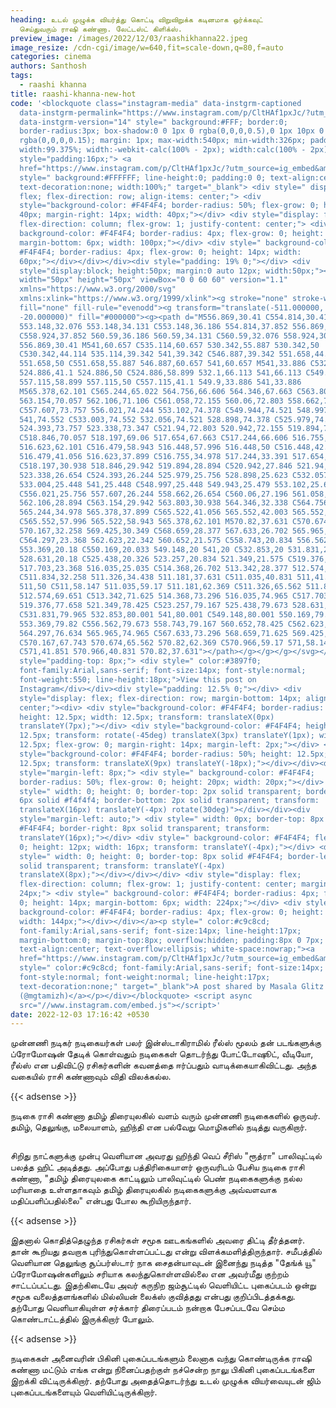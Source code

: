 ```yaml
---
heading: உடல் முழுக்க வியர்த்து கொட்டி விறுவிறுக்க கடினமாக ஒர்க்கவுட்
  செய்துவரும் ராஷி கண்ணா. லேட்டஸ்ட் கிளிக்ஸ்.
preview_image: /images/2022/12/03/raashikhanna22.jpeg
image_resize: /cdn-cgi/image/w=640,fit=scale-down,q=80,f=auto
categories: cinema
authors: Santhosh
tags:
  - raashi khanna
title: raashi-khanna-new-hot
code: '<blockquote class="instagram-media" data-instgrm-captioned
  data-instgrm-permalink="https://www.instagram.com/p/CltHAf1pxJc/?utm_source=ig_embed&amp;utm_campaign=loading"
  data-instgrm-version="14" style=" background:#FFF; border:0;
  border-radius:3px; box-shadow:0 0 1px 0 rgba(0,0,0,0.5),0 1px 10px 0
  rgba(0,0,0,0.15); margin: 1px; max-width:540px; min-width:326px; padding:0;
  width:99.375%; width:-webkit-calc(100% - 2px); width:calc(100% - 2px);"><div
  style="padding:16px;"> <a
  href="https://www.instagram.com/p/CltHAf1pxJc/?utm_source=ig_embed&amp;utm_campaign=loading"
  style=" background:#FFFFFF; line-height:0; padding:0 0; text-align:center;
  text-decoration:none; width:100%;" target="_blank"> <div style=" display:
  flex; flex-direction: row; align-items: center;"> <div
  style="background-color: #F4F4F4; border-radius: 50%; flex-grow: 0; height:
  40px; margin-right: 14px; width: 40px;"></div> <div style="display: flex;
  flex-direction: column; flex-grow: 1; justify-content: center;"> <div style="
  background-color: #F4F4F4; border-radius: 4px; flex-grow: 0; height: 14px;
  margin-bottom: 6px; width: 100px;"></div> <div style=" background-color:
  #F4F4F4; border-radius: 4px; flex-grow: 0; height: 14px; width:
  60px;"></div></div></div><div style="padding: 19% 0;"></div> <div
  style="display:block; height:50px; margin:0 auto 12px; width:50px;"><svg
  width="50px" height="50px" viewBox="0 0 60 60" version="1.1"
  xmlns="https://www.w3.org/2000/svg"
  xmlns:xlink="https://www.w3.org/1999/xlink"><g stroke="none" stroke-width="1"
  fill="none" fill-rule="evenodd"><g transform="translate(-511.000000,
  -20.000000)" fill="#000000"><g><path d="M556.869,30.41 C554.814,30.41
  553.148,32.076 553.148,34.131 C553.148,36.186 554.814,37.852 556.869,37.852
  C558.924,37.852 560.59,36.186 560.59,34.131 C560.59,32.076 558.924,30.41
  556.869,30.41 M541,60.657 C535.114,60.657 530.342,55.887 530.342,50
  C530.342,44.114 535.114,39.342 541,39.342 C546.887,39.342 551.658,44.114
  551.658,50 C551.658,55.887 546.887,60.657 541,60.657 M541,33.886 C532.1,33.886
  524.886,41.1 524.886,50 C524.886,58.899 532.1,66.113 541,66.113 C549.9,66.113
  557.115,58.899 557.115,50 C557.115,41.1 549.9,33.886 541,33.886
  M565.378,62.101 C565.244,65.022 564.756,66.606 564.346,67.663 C563.803,69.06
  563.154,70.057 562.106,71.106 C561.058,72.155 560.06,72.803 558.662,73.347
  C557.607,73.757 556.021,74.244 553.102,74.378 C549.944,74.521 548.997,74.552
  541,74.552 C533.003,74.552 532.056,74.521 528.898,74.378 C525.979,74.244
  524.393,73.757 523.338,73.347 C521.94,72.803 520.942,72.155 519.894,71.106
  C518.846,70.057 518.197,69.06 517.654,67.663 C517.244,66.606 516.755,65.022
  516.623,62.101 C516.479,58.943 516.448,57.996 516.448,50 C516.448,42.003
  516.479,41.056 516.623,37.899 C516.755,34.978 517.244,33.391 517.654,32.338
  C518.197,30.938 518.846,29.942 519.894,28.894 C520.942,27.846 521.94,27.196
  523.338,26.654 C524.393,26.244 525.979,25.756 528.898,25.623 C532.057,25.479
  533.004,25.448 541,25.448 C548.997,25.448 549.943,25.479 553.102,25.623
  C556.021,25.756 557.607,26.244 558.662,26.654 C560.06,27.196 561.058,27.846
  562.106,28.894 C563.154,29.942 563.803,30.938 564.346,32.338 C564.756,33.391
  565.244,34.978 565.378,37.899 C565.522,41.056 565.552,42.003 565.552,50
  C565.552,57.996 565.522,58.943 565.378,62.101 M570.82,37.631 C570.674,34.438
  570.167,32.258 569.425,30.349 C568.659,28.377 567.633,26.702 565.965,25.035
  C564.297,23.368 562.623,22.342 560.652,21.575 C558.743,20.834 556.562,20.326
  553.369,20.18 C550.169,20.033 549.148,20 541,20 C532.853,20 531.831,20.033
  528.631,20.18 C525.438,20.326 523.257,20.834 521.349,21.575 C519.376,22.342
  517.703,23.368 516.035,25.035 C514.368,26.702 513.342,28.377 512.574,30.349
  C511.834,32.258 511.326,34.438 511.181,37.631 C511.035,40.831 511,41.851
  511,50 C511,58.147 511.035,59.17 511.181,62.369 C511.326,65.562 511.834,67.743
  512.574,69.651 C513.342,71.625 514.368,73.296 516.035,74.965 C517.703,76.634
  519.376,77.658 521.349,78.425 C523.257,79.167 525.438,79.673 528.631,79.82
  C531.831,79.965 532.853,80.001 541,80.001 C549.148,80.001 550.169,79.965
  553.369,79.82 C556.562,79.673 558.743,79.167 560.652,78.425 C562.623,77.658
  564.297,76.634 565.965,74.965 C567.633,73.296 568.659,71.625 569.425,69.651
  C570.167,67.743 570.674,65.562 570.82,62.369 C570.966,59.17 571,58.147 571,50
  C571,41.851 570.966,40.831 570.82,37.631"></path></g></g></g></svg></div><div
  style="padding-top: 8px;"> <div style=" color:#3897f0;
  font-family:Arial,sans-serif; font-size:14px; font-style:normal;
  font-weight:550; line-height:18px;">View this post on
  Instagram</div></div><div style="padding: 12.5% 0;"></div> <div
  style="display: flex; flex-direction: row; margin-bottom: 14px; align-items:
  center;"><div> <div style="background-color: #F4F4F4; border-radius: 50%;
  height: 12.5px; width: 12.5px; transform: translateX(0px)
  translateY(7px);"></div> <div style="background-color: #F4F4F4; height:
  12.5px; transform: rotate(-45deg) translateX(3px) translateY(1px); width:
  12.5px; flex-grow: 0; margin-right: 14px; margin-left: 2px;"></div> <div
  style="background-color: #F4F4F4; border-radius: 50%; height: 12.5px; width:
  12.5px; transform: translateX(9px) translateY(-18px);"></div></div><div
  style="margin-left: 8px;"> <div style=" background-color: #F4F4F4;
  border-radius: 50%; flex-grow: 0; height: 20px; width: 20px;"></div> <div
  style=" width: 0; height: 0; border-top: 2px solid transparent; border-left:
  6px solid #f4f4f4; border-bottom: 2px solid transparent; transform:
  translateX(16px) translateY(-4px) rotate(30deg)"></div></div><div
  style="margin-left: auto;"> <div style=" width: 0px; border-top: 8px solid
  #F4F4F4; border-right: 8px solid transparent; transform:
  translateY(16px);"></div> <div style=" background-color: #F4F4F4; flex-grow:
  0; height: 12px; width: 16px; transform: translateY(-4px);"></div> <div
  style=" width: 0; height: 0; border-top: 8px solid #F4F4F4; border-left: 8px
  solid transparent; transform: translateY(-4px)
  translateX(8px);"></div></div></div> <div style="display: flex;
  flex-direction: column; flex-grow: 1; justify-content: center; margin-bottom:
  24px;"> <div style=" background-color: #F4F4F4; border-radius: 4px; flex-grow:
  0; height: 14px; margin-bottom: 6px; width: 224px;"></div> <div style="
  background-color: #F4F4F4; border-radius: 4px; flex-grow: 0; height: 14px;
  width: 144px;"></div></div></a><p style=" color:#c9c8cd;
  font-family:Arial,sans-serif; font-size:14px; line-height:17px;
  margin-bottom:0; margin-top:8px; overflow:hidden; padding:8px 0 7px;
  text-align:center; text-overflow:ellipsis; white-space:nowrap;"><a
  href="https://www.instagram.com/p/CltHAf1pxJc/?utm_source=ig_embed&amp;utm_campaign=loading"
  style=" color:#c9c8cd; font-family:Arial,sans-serif; font-size:14px;
  font-style:normal; font-weight:normal; line-height:17px;
  text-decoration:none;" target="_blank">A post shared by Masala Glitz
  (@mgtamizh)</a></p></div></blockquote> <script async
  src="//www.instagram.com/embed.js"></script>'
date: 2022-12-03 17:16:42 +0530
---
```

முன்னணி நடிகர் நடிகையர்கள் பலர் இன்ஸ்டாகிராமில் ரீல்ஸ் மூலம் தன் படங்களுக்கு ப்ரோமோஷன் தேடிக் கொள்வதும் நடிகைகள் தொடர்ந்து போட்டோஷூட், வீடியோ, ரீல்ஸ் என பதிவிட்டு ரசிகர்களின் கவனத்தை ஈர்ப்பதும் வாடிக்கையாகிவிட்டது. அந்த வகையில் ராசி கண்ணாவும் விதி விலக்கல்ல.

{{< adsense >}}


நடிகை ராசி கண்ணா தமிழ் திரையுலகில் வளம் வரும் முன்னணி நடிகைகளில் ஒருவர். தமிழ், தெலுங்கு, மலையாளம், ஹிந்தி  என பல்வேறு மொழிகளில் நடித்து வருகிறார்.

![]()

 சிறிது நாட்களுக்கு முன்பு வெளியான அவரது ஹிந்தி வெப் சீரிஸ் "ரூத்ரா" பாலிவுட்டில் பலத்த ஹிட் அடித்தது. அப்போது பத்திரிகையாளர் ஒருவரிடம் பேசிய நடிகை ராசி கண்ணா, "தமிழ் திரையுலகை காட்டிலும் பாலிவுட்டில் பெண் நடிகைகளுக்கு நல்ல மரியாதை உள்ளதாகவும் தமிழ் திரையுலகில்  நடிகைகளுக்கு அவ்வளவாக மதிப்பளிப்பதில்லை" என்பது போல கூறியிருந்தார். 

{{< adsense >}}

இதனால் கொதித்தெழுந்த ரசிகர்கள் சமூக ஊடகங்களில் அவரை திட்டி தீர்த்தனர்.  தான் கூறியது தவறாக புரிந்துகொள்ளப்பட்டது என்று விளக்கமளித்திருந்தார்.
சமீபத்தில் வெளியான தெலுங்கு சூப்பர்ஸ்டார் நாக சைதன்யாவுடன் இனைந்து நடித்த "தேங்க் யூ" ப்ரோமோஷன்களிலும் சரியாக கலந்துகொள்ளவில்லை என அவர்மீது குற்றம் சாட்டப்பட்டது. இதற்கிடையே அவர் கருநிற ஜம்சூட்டில் வெளியிட்ட புகைப்படம் ஒன்று சமூக வலைத்தளங்களில் மில்லியன் லைக்ஸ்  குவித்தது என்பது குறிப்பிடத்தக்கது. தற்போது வெளியாகியுள்ள சர்க்கார் திரைப்படம் நன்றாக பேசப்படவே செம்ம கொண்டாட்டத்தில் இருக்கிறார் போலும்.

{{< adsense >}}


நடிகைகள் அனைவரின் பிகினி புகைப்படங்களும் லைனாக  வந்து கொண்டிருக்க ராஷி கண்ணா மட்டும் எங்க என்று நினைப்பதற்குள் நச்சென்ற நாலு பிகினி புகைப்படங்களை இறக்கி விட்டிருக்கிறார். தற்போது அதைத்தொடர்ந்து உடல் முழுக்க வியர்வையுடன் ஜிம் புகைப்படங்களையும் வெளியிட்டிருக்கிறார்.